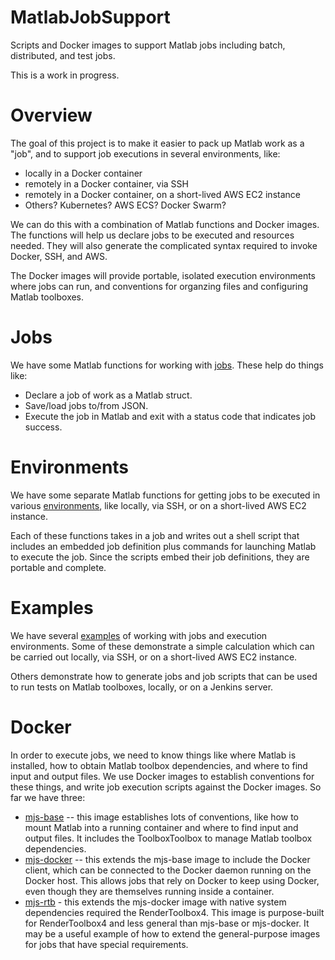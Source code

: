 # MatlabJobSupport
Scripts and Docker images to support Matlab jobs including batch, distributed, and test jobs.

This is a work in progress.

# Overview
The goal of this project is to make it easier to pack up Matlab work as a "job", and to support job executions in several environments, like:
 - locally in a Docker container
 - remotely in a Docker container, via SSH
 - remotely in a Docker container, on a short-lived AWS EC2 instance
 - Others?  Kubernetes?  AWS ECS?  Docker Swarm?
 
We can do this with a combination of Matlab functions and Docker images.  The functions will help us declare jobs to be executed and resources needed.  They will also generate the complicated syntax required to invoke Docker, SSH, and AWS.

The Docker images will provide portable, isolated execution environments where jobs can run, and conventions for organzing files and configuring Matlab toolboxes.

# Jobs
We have some Matlab functions for working with [jobs](matlab/jobs).  These help do things like:
 - Declare a job of work as a Matlab struct.
 - Save/load jobs to/from JSON.
 - Execute the job in Matlab and exit with a status code that indicates job success.
 
# Environments
We have some separate Matlab functions for getting jobs to be executed in various [environments](matlab/environments), like locally, via SSH, or on a short-lived AWS EC2 instance.

Each of these functions takes in a job and writes out a shell script that includes an embedded job definition plus commands for launching Matlab to execute the job.  Since the scripts embed their job definitions, they are portable and complete.

# Examples
We have several [examples](matlab/examples) of working with jobs and execution environments.  Some of these demonstrate a simple calculation which can be carried out locally, via SSH, or on a short-lived AWS EC2 instance.

Others demonstrate how to generate jobs and job scripts that can be used to run tests on Matlab toolboxes, locally, or on a Jenkins server.

# Docker
In order to execute jobs, we need to know things like where Matlab is installed, how to obtain Matlab toolbox dependencies, and where to find input and output files.  We use Docker images to establish conventions for these things, and write job execution scripts against the Docker images.  So far we have three:
 - [mjs-base](docker/mjs-base) -- this image establishes lots of conventions, like how to mount Matlab into a running container and where to find input and output files.  It includes the ToolboxToolbox to manage Matlab toolbox dependencies.
 - [mjs-docker](docker/mjs-docker) -- this extends the mjs-base image to include the Docker client, which can be connected to the Docker daemon running on the Docker host.  This allows jobs that rely on Docker to keep using Docker, even though they are themselves running inside a container.
 - [mjs-rtb](docker/mjs-rtb) - this extends the mjs-docker image with native system dependencies required the RenderToolbox4.  This image is purpose-built for RenderToolbox4 and less general than mjs-base or mjs-docker.  It may be a useful example of how to extend the general-purpose images for jobs that have special requirements.

